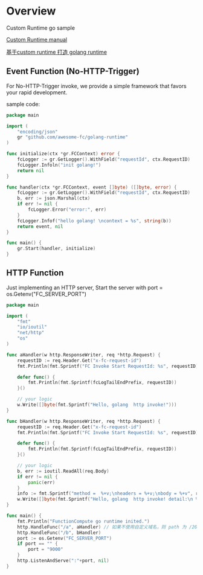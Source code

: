 # Overview

Custom Runtime go sample

[Custom Runtime manual](https://help.aliyun.com/document_detail/132044.html)

[基于custom runtime 打造 golang runtime](https://help.aliyun.com/document_detail/132053.html)

## Event Function (No-HTTP-Trigger)

For No-HTTP-Trigger invoke, we provide a simple framework that favors your rapid development.

sample code:

```go
package main

import (
	"encoding/json"
	gr "github.com/awesome-fc/golang-runtime"
)

func initialize(ctx *gr.FCContext) error {
	fcLogger := gr.GetLogger().WithField("requestId", ctx.RequestID)
	fcLogger.Infoln("init golang!")
	return nil
}

func handler(ctx *gr.FCContext, event []byte) ([]byte, error) {
	fcLogger := gr.GetLogger().WithField("requestId", ctx.RequestID)
	b, err := json.Marshal(ctx)
	if err != nil {
		fcLogger.Error("error:", err)
	}
	fcLogger.Infof("hello golang! \ncontext = %s", string(b))
	return event, nil
}

func main() {
	gr.Start(handler, initialize)
}
```


## HTTP Function

Just implementing an HTTP server, Start the server with port = os.Getenv("FC_SERVER_PORT")

```go
package main

import (
	"fmt"
	"io/ioutil"
	"net/http"
	"os"
)

func aHandler(w http.ResponseWriter, req *http.Request) {
	requestID := req.Header.Get("x-fc-request-id")
	fmt.Println(fmt.Sprintf("FC Invoke Start RequestId: %s", requestID))

	defer func() {
		fmt.Println(fmt.Sprintf(fcLogTailEndPrefix, requestID))
	}()

	// your logic
	w.Write([]byte(fmt.Sprintf("Hello, golang  http invoke!")))
}

func bHandler(w http.ResponseWriter, req *http.Request) {
	requestID := req.Header.Get("x-fc-request-id")
	fmt.Println(fmt.Sprintf("FC Invoke Start RequestId: %s", requestID))

	defer func() {
		fmt.Println(fmt.Sprintf(fcLogTailEndPrefix, requestID))
	}()

	// your logic
	b, err := ioutil.ReadAll(req.Body)
	if err != nil {
		panic(err)
	}
	info := fmt.Sprintf("method =  %+v;\nheaders = %+v;\nbody = %+v", req.Method, req.Header, string(b))
	w.Write([]byte(fmt.Sprintf("Hello, golang  http invoke! detail:\n %s", info)))
}

func main() {
	fmt.Println("FunctionCompute go runtime inited.")
	http.HandleFunc("/a", aHandler) // 如果不使用自定义域名，则 path 为 /2016-08-15/proxy/$serviceName/$functionName/a
	http.HandleFunc("/b", bHandler)
	port := os.Getenv("FC_SERVER_PORT")
	if port == "" {
		port = "9000"
	}
	http.ListenAndServe(":"+port, nil)
}
```
